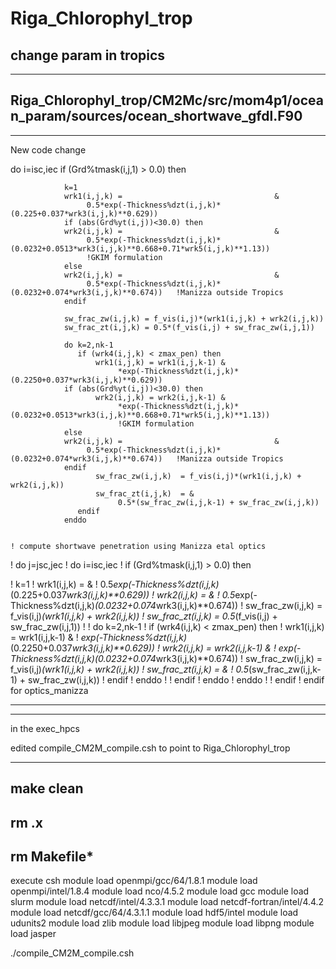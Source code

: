 # Riga_Chlorophyl_trop
change param in tropics
-------------------------------------------
-------------------------------------------
Riga_Chlorophyl_trop/CM2Mc/src/mom4p1/ocean_param/sources/ocean_shortwave_gfdl.F90
-------------------------------------------
-------------------------------------------

New code change

  do i=isc,iec
            if (Grd%tmask(i,j,1) > 0.0) then

                k=1
                wrk1(i,j,k) =                                  &
                     0.5*exp(-Thickness%dzt(i,j,k)*(0.225+0.037*wrk3(i,j,k)**0.629))
                if (abs(Grd%yt(i,j))<30.0) then
                wrk2(i,j,k) =                                  &
                     0.5*exp(-Thickness%dzt(i,j,k)*(0.0232+0.0513*wrk3(i,j,k)**0.668+0.71*wrk5(i,j,k)**1.13))
                     !GKIM formulation
                else
                wrk2(i,j,k) =                                  &
                     0.5*exp(-Thickness%dzt(i,j,k)*(0.0232+0.074*wrk3(i,j,k)**0.674))   !Manizza outside Tropics
                endif

                sw_frac_zw(i,j,k) = f_vis(i,j)*(wrk1(i,j,k) + wrk2(i,j,k))
                sw_frac_zt(i,j,k) = 0.5*(f_vis(i,j) + sw_frac_zw(i,j,1))

                do k=2,nk-1
                   if (wrk4(i,j,k) < zmax_pen) then
                       wrk1(i,j,k) = wrk1(i,j,k-1) &
                            *exp(-Thickness%dzt(i,j,k)*(0.2250+0.037*wrk3(i,j,k)**0.629))
                if (abs(Grd%yt(i,j))<30.0) then
                       wrk2(i,j,k) = wrk2(i,j,k-1) &
                            *exp(-Thickness%dzt(i,j,k)*(0.0232+0.0513*wrk3(i,j,k)**0.668+0.71*wrk5(i,j,k)**1.13))
                            !GKIM formulation
                else
                wrk2(i,j,k) =                                  &
                     0.5*exp(-Thickness%dzt(i,j,k)*(0.0232+0.074*wrk3(i,j,k)**0.674))   !Manizza outside Tropics
                endif
                       sw_frac_zw(i,j,k)  = f_vis(i,j)*(wrk1(i,j,k) + wrk2(i,j,k))
                       sw_frac_zt(i,j,k)  = &
                            0.5*(sw_frac_zw(i,j,k-1) + sw_frac_zw(i,j,k))
                   endif
                enddo
                
                
    ! compute shortwave penetration using Manizza etal optics
!      do j=jsc,jec
!         do i=isc,iec
!            if (Grd%tmask(i,j,1) > 0.0) then

!                k=1
!                wrk1(i,j,k) =                                  &
!                     0.5*exp(-Thickness%dzt(i,j,k)*(0.225+0.037*wrk3(i,j,k)**0.629))
!                wrk2(i,j,k) =                                  &
!                     0.5*exp(-Thickness%dzt(i,j,k)*(0.0232+0.074*wrk3(i,j,k)**0.674))
!                sw_frac_zw(i,j,k) = f_vis(i,j)*(wrk1(i,j,k) + wrk2(i,j,k))
!                sw_frac_zt(i,j,k) = 0.5*(f_vis(i,j) + sw_frac_zw(i,j,1))
!
!                do k=2,nk-1
!                   if (wrk4(i,j,k) < zmax_pen) then
!                       wrk1(i,j,k) = wrk1(i,j,k-1) &
!                            *exp(-Thickness%dzt(i,j,k)*(0.2250+0.037*wrk3(i,j,k)**0.629))
!                       wrk2(i,j,k) = wrk2(i,j,k-1) &
!                            *exp(-Thickness%dzt(i,j,k)*(0.0232+0.074*wrk3(i,j,k)**0.674))
!                       sw_frac_zw(i,j,k)  = f_vis(i,j)*(wrk1(i,j,k) + wrk2(i,j,k))
!                       sw_frac_zt(i,j,k)  = &
!                            0.5*(sw_frac_zw(i,j,k-1) + sw_frac_zw(i,j,k))
!                   endif
!                enddo
!
!            endif
!         enddo
!      enddo
!
!  endif  ! endif for optics_manizza
                
 -------------------------------------------
 -------------------------------------------
 in the exec_hpcs
 
 edited  compile_CM2M_compile.csh to point to Riga_Chlorophyl_trop
 
 ------------------------------------------
 
make clean
--------------------------------------------
rm .x
-----------------------------------------------
rm Makefile*
-----------------------------------------------
execute csh
module load openmpi/gcc/64/1.8.1
module load openmpi/intel/1.8.4
module load nco/4.5.2
module load gcc
module load slurm
module load netcdf/intel/4.3.3.1
module load netcdf-fortran/intel/4.4.2
module load netcdf/gcc/64/4.3.1.1
module load hdf5/intel
module load udunits2
module load zlib
module load libjpeg
module load libpng
module load jasper

./compile_CM2M_compile.csh
